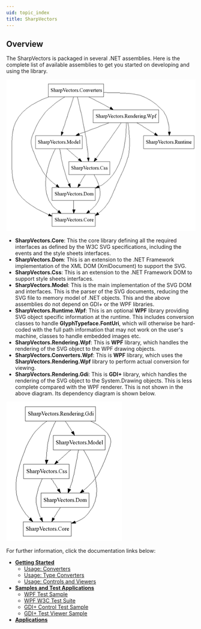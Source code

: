 ```yaml
---
uid: topic_index
title: SharpVectors
---
```

## Overview
The SharpVectors is packaged in several .NET assemblies. Here is the complete list of available assemblies to get you started on developing and using the library.

![](/images/dependency_full.png)

* **SharpVectors.Core**: This the core library defining all the required interfaces as defined by the W3C SVG specifications, including the events and the style sheets interfaces. 
* **SharpVectors.Dom**: This is an extension to the .NET Framework implementation of the XML DOM (XmlDocument) to support the SVG.
* **SharpVectors.Css**: This is an extension to the .NET Framework DOM to support style sheets interfaces.
* **SharpVectors.Model**: This is the main implementation of the SVG DOM and interfaces. This is the parser of the SVG documents, reducing the SVG file to memory model of .NET objects. This and the above assemblies do not depend on GDI+ or the WPF libraries.
* **SharpVectors.Runtime.Wpf**: This is an optional **WPF** library providing SVG object specific information at the runtime. This includes conversion classes to handle **GlyphTypeface.FontUri**, which will otherwise be hard-coded with the full path information that may not work on the user's machine, classes to handle embedded images etc.
* **SharpVectors.Rendering.Wpf**: This is **WPF** library, which handles the rendering of the SVG object to the WPF drawing objects.
* **SharpVectors.Converters.Wpf**: This is **WPF** library, which uses the **SharpVectors.Rendering.Wpf** library to perform actual conversion for viewing.
* **SharpVectors.Rendering.Gdi**: This is **GDI+** library, which handles the rendering of the SVG object to the System.Drawing objects. This is less complete compared with the WPF renderer. This is not shown in the above diagram. Its dependency diagram is shown below. 

![](/images/dependency_gdi.png)

For further information, click the documentation links below:
* **[Getting Started](xref:topic_getting_started)**
	* [Usage: Converters](xref:topic_converters)
	* [Usage: Type Converters](xref:topic_markup_extensions)
	* [Usage: Controls and Viewers](xref:topic_controls)
* **[Samples and Test Applications](Samples.md)**
	* [WPF Test Sample](Samples.md#WpfTestSvgSample)
	* [WPF W3C Test Suite](Samples.md#WpfW3cSvgTestSuite)
	* [GDI+ Control Test Sample](Samples.md#GdiTestSvgControl)
	* [GDI+ Test Viewer Sample](Samples.md#GdiTestSvgViewer)
* **[Applications](Applications.md)**